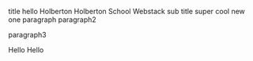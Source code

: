 title
hello Holberton
Holberton School
Webstack
sub title
super
cool
new
one
paragraph paragraph2

paragraph3

Hello Hello